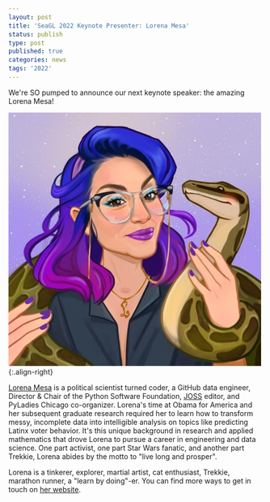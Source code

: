 ```yaml
---
layout: post
title: 'SeaGL 2022 Keynote Presenter: Lorena Mesa'
status: publish
type: post
published: true
categories: news
tags: '2022'
---
```


We're SO pumped to announce our next keynote speaker: the amazing Lorena Mesa!

![Lorena Mesa](/img/posts/2022_Keynote_Lorena.jpg){:.align-right}

[Lorena Mesa](https://lorenamesa.com) is a political scientist turned coder, a GitHub data engineer, Director & Chair of the Python Software Foundation, [JOSS](https://joss.theoj.org/about) editor, and PyLadies Chicago co-organizer. Lorena's time at Obama for America and her subsequent graduate research required her to learn how to transform messy, incomplete data into intelligible analysis on topics like predicting Latinx voter behavior. It's this unique background in research and applied mathematics that drove Lorena to pursue a career in engineering and data science. One part activist, one part Star Wars fanatic, and another part Trekkie, Lorena abides by the motto to "live long and prosper".

Lorena is a tinkerer, explorer, martial artist, cat enthusiast, Trekkie, marathon runner, a "learn by doing"-er. You can find more ways to get in touch on [her website](https://lorenamesa.com).
